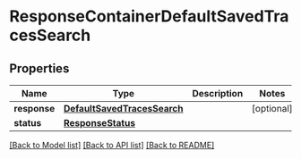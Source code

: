 # ResponseContainerDefaultSavedTracesSearch

## Properties
Name | Type | Description | Notes
------------ | ------------- | ------------- | -------------
**response** | [**DefaultSavedTracesSearch**](DefaultSavedTracesSearch.md) |  | [optional] 
**status** | [**ResponseStatus**](ResponseStatus.md) |  | 

[[Back to Model list]](../README.md#documentation-for-models) [[Back to API list]](../README.md#documentation-for-api-endpoints) [[Back to README]](../README.md)


